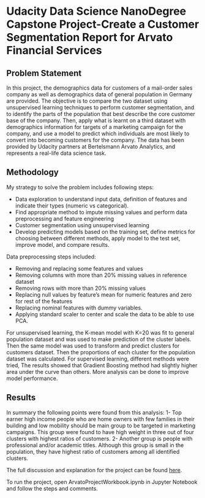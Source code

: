 # Udacity Data Science NanoDegree Capstone Project-Create a Customer Segmentation Report for Arvato Financial Services

## Problem Statement
In this project, the demographics data for customers of a mail-order sales company as well as demographics data of general population in Germany are provided. The objective is to compare the two dataset using unsupervised learning techniques to perform customer segmentation, and to identify the parts of the population that best describe the core customer base of the company. Then, apply what is learnt on a third dataset with demographics information for targets of a marketing campaign for the company, and use a model to predict which individuals are most likely to convert into becoming customers for the company.
The data has been provided by Udacity partners at Bertelsmann Arvato Analytics, and represents a real-life data science task.

## Methodology
My strategy to solve the problem includes following steps:
- Data exploration to understand input data, definition of features and indicate their types (numeric vs categorical).
- Find appropriate method to impute missing values and perform data preprocessing and feature engineering
- Customer segmentation using unsupervised learning
- Develop predicting models based on the training set, define metrics for choosing between different methods, apply model to the test set, improve model, and compare results.

Data preprocessing steps included:
- Removing and replacing some features and values
- Removing columns with more than 20% missing values in reference dataset
- Removing rows with more than 20% missing values
- Replacing null values by feature’s mean for numeric features and zero for rest of the features
- Replacing nominal features with dummy variables. 
- Applying standard scaler to center and scale the data to be able to use PCA.

For unsupervised learning, the K-mean model with K=20 was fit to general population dataset and was used to make prediction of the cluster labels. Then the same model was used to transform and predict clusters for customers dataset. Then the proportions of each cluster for the population dataset was calculated.
For supervised learning, different methods were tried, The results showed that Gradient Boosting method had slightly higher area under the curve than others. More analysis can be done to improve model performance.

## Results
In summary the following points were found from this analysis:
1- Top earner high income people who are home owners with few families in their building and low mobility should be main group to be targeted in marketing campaigns. This group were found to have high weight in three out of four clusters with highest ratios of customers.
2- Another group is people with professional and/or academic titles. Although this group is small in the population, they have highest ratio of customers among all identified clusters.


The full discussion and explanation for the project can be found [here](https://medium.com/@nazanin.shaebani/who-is-likely-to-be-our-customer-2586e266b7f1).

To run the project, open ArvatoProjectWorkbook.ipynb in Jupyter Notebook and follow the steps and comments. 
